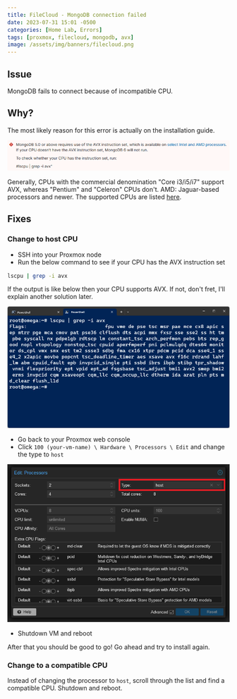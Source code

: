 ```yaml
---
title: FileCloud - MongoDB connection failed
date: 2023-07-31 15:01 -0500
categories: [Home Lab, Errors]
tags: [proxmox, filecloud, mongodb, avx]
image: /assets/img/banners/filecloud.png
---
```

## Issue
MongoDB fails to connect because of incompatible CPU.

## Why?
The most likely reason for this error is actually on the installation guide.

![MongoDB AVX Warning](/assets/img/posts/filecloud-avx/mongo-avx.png)

Generally, CPUs with the commercial denomination "Core i3/i5/i7" support AVX, whereas "Pentium" and "Celeron" CPUs don't. AMD: Jaguar-based processors and newer. The supported CPUs are listed [here](https://en.wikipedia.org/wiki/Advanced_Vector_Extensions#CPUs_with_AVX).

## Fixes

### Change to host CPU
- SSH into your Proxmox node
- Run the below command to see if your CPU has the AVX instruction set

```bash
lscpu | grep -i avx
```

If the output is like below then your CPU supports AVX. If not, don't fret, I'll explain another solution later.

![AVX Command on Proxmox node](/assets/img/posts/filecloud-avx/node-command.png)

- Go back to your Proxmox web console
- Click `100 (your-vm-name) \ Hardware \ Processors \ Edit` and change the type to `host`

![Change Processors Type](/assets/img/posts/filecloud-avx/processors-change-type.png)

- Shutdown VM and reboot

After that you should be good to go! Go ahead and try to install again.

### Change to a compatible CPU
Instead of changing the processor to `host`, scroll through the list and find a compatible CPU. Shutdown and reboot.
